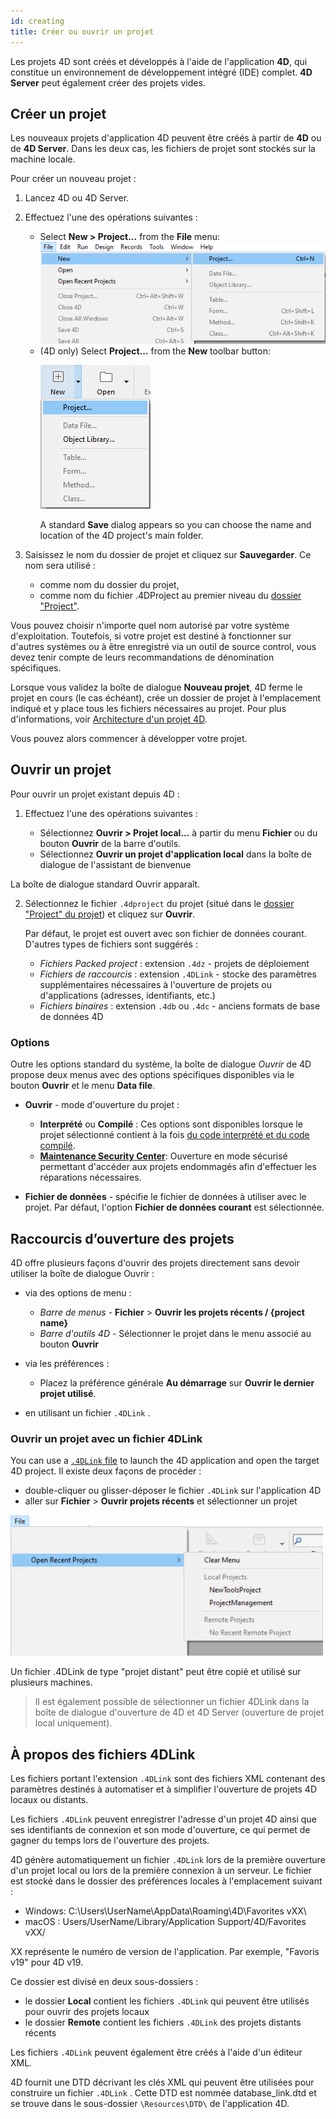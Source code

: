 ```yaml
---
id: creating
title: Créer ou ouvrir un projet
---
```


Les projets 4D sont créés et développés à l'aide de l'application **4D**, qui constitue un environnement de développement intégré (IDE) complet. **4D Server** peut également créer des projets vides.

## Créer un projet

Les nouveaux projets d'application 4D peuvent être créés à partir de **4D** ou de **4D Server**. Dans les deux cas, les fichiers de projet sont stockés sur la machine locale.

Pour créer un nouveau projet :

1. Lancez 4D ou 4D Server.

2. Effectuez l'une des opérations suivantes :
   - Select **New > Project...** from the **File** menu: ![](../assets/en/getStart/projectCreate1.png)
   - (4D only) Select **Project...** from the **New** toolbar button:<p>![](../assets/en/getStart/projectCreate2.png)</p>A standard **Save** dialog appears so you can choose the name and location of the 4D project's main folder.

3. Saisissez le nom du dossier de projet et cliquez sur **Sauvegarder**. Ce nom sera utilisé :

   - comme nom du dossier du projet,
   - comme nom du fichier .4DProject au premier niveau du [dossier "Project"](../Project/architecture.md#project-folder).

Vous pouvez choisir n'importe quel nom autorisé par votre système d'exploitation. Toutefois, si votre projet est destiné à fonctionner sur d'autres systèmes ou à être enregistré via un outil de source control, vous devez tenir compte de leurs recommandations de dénomination spécifiques.

Lorsque vous validez la boîte de dialogue **Nouveau projet**, 4D ferme le projet en cours (le cas échéant), crée un dossier de projet à l'emplacement indiqué et y place tous les fichiers nécessaires au projet. Pour plus d'informations, voir [Architecture d'un projet 4D](Project/architecture.md).

Vous pouvez alors commencer à développer votre projet.

## Ouvrir un projet

Pour ouvrir un projet existant depuis 4D :

1. Effectuez l'une des opérations suivantes :

   - Sélectionnez **Ouvrir > Projet local...** à partir du menu **Fichier** ou du bouton **Ouvrir** de la barre d'outils.
   - Sélectionnez **Ouvrir un projet d'application local** dans la boîte de dialogue de l'assistant de bienvenue

La boîte de dialogue standard Ouvrir apparaît.

2. Sélectionnez le fichier `.4dproject` du projet (situé dans le [dossier "Project" du projet](../Project/architecture.md#project-folder)) et cliquez sur **Ouvrir**.

   Par défaut, le projet est ouvert avec son fichier de données courant. D'autres types de fichiers sont suggérés :

   - *Fichiers Packed project* : extension `.4dz` - projets de déploiement
   - *Fichiers de raccourcis* : extension `.4DLink` - stocke des paramètres supplémentaires nécessaires à l'ouverture de projets ou d'applications (adresses, identifiants, etc.)
   - *Fichiers binaires* : extension `.4db` ou `.4dc` - anciens formats de base de données 4D

### Options

Outre les options standard du système, la boîte de dialogue *Ouvrir* de 4D propose deux menus avec des options spécifiques disponibles via le bouton **Ouvrir** et le menu **Data file**.

- **Ouvrir** - mode d'ouverture du projet :
  - **Interprété** ou **Compilé** : Ces options sont disponibles lorsque le projet sélectionné contient à la fois [du code interprété et du code compilé](Concepts/interpreted.md).
  - **[Maintenance Security Center](MSC/overview.md)**: Ouverture en mode sécurisé permettant d'accéder aux projets endommagés afin d'effectuer les réparations nécessaires.

- **Fichier de données** - spécifie le fichier de données à utiliser avec le projet. Par défaut, l'option **Fichier de données courant** est sélectionnée.

## Raccourcis d’ouverture des projets

4D offre plusieurs façons d'ouvrir des projets directement sans devoir utiliser la boîte de dialogue Ouvrir :

- via des options de menu :
  - *Barre de menus* - **Fichier** > **Ouvrir les projets récents / {project name}**
  - *Barre d'outils 4D* - Sélectionner le projet dans le menu associé au bouton **Ouvrir**

- via les préférences :
  - Placez la préférence générale **Au démarrage** sur **Ouvrir le dernier projet utilisé**.

- en utilisant un fichier `.4DLink` .

### Ouvrir un projet avec un fichier 4DLink

You can use a [`.4DLink` file](#about-4DLink-files) to launch the 4D application and open the target 4D project. Il existe deux façons de procéder :

- double-cliquer ou glisser-déposer le fichier `.4DLink` sur l'application 4D
- aller sur **Fichier** > **Ouvrir projets récents** et sélectionner un projet

![open-recent-projects](../assets/en/Project/4Dlinkfiles.png)

Un fichier .4DLink de type "projet distant" peut être copié et utilisé sur plusieurs machines.

> Il est également possible de sélectionner un fichier 4DLink dans la boîte de dialogue d'ouverture de 4D et 4D Server (ouverture de projet local uniquement).

## À propos des fichiers 4DLink

Les fichiers portant l'extension `.4DLink` sont des fichiers XML contenant des paramètres destinés à automatiser et à simplifier l'ouverture de projets 4D locaux ou distants.

Les fichiers `.4DLink` peuvent enregistrer l'adresse d'un projet 4D ainsi que ses identifiants de connexion et son mode d'ouverture, ce qui permet de gagner du temps lors de l'ouverture des projets.

4D génère automatiquement un fichier `.4DLink` lors de la première ouverture d'un projet local ou lors de la première connexion à un serveur. Le fichier est stocké dans le dossier des préférences locales à l'emplacement suivant :

- Windows: C:\Users\UserName\AppData\Roaming\4D\Favorites vXX\
- macOS : Users/UserName/Library/Application Support/4D/Favorites vXX/

XX représente le numéro de version de l'application. Par exemple, "Favoris v19" pour 4D v19.

Ce dossier est divisé en deux sous-dossiers :

- le dossier **Local** contient les fichiers `.4DLink` qui peuvent être utilisés pour ouvrir des projets locaux
- le dossier **Remote** contient les fichiers `.4DLink` des projets distants récents

Les fichiers `.4DLink` peuvent également être créés à l'aide d'un éditeur XML.

4D fournit une DTD décrivant les clés XML qui peuvent être utilisées pour construire un fichier `.4DLink` . Cette DTD est nommée database_link.dtd et se trouve dans le sous-dossier `\Resources\DTD\` de l'application 4D.
